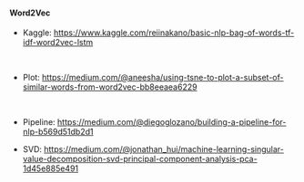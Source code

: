 #### Word2Vec 


* Kaggle: https://www.kaggle.com/reiinakano/basic-nlp-bag-of-words-tf-idf-word2vec-lstm

<br>

* Plot: https://medium.com/@aneesha/using-tsne-to-plot-a-subset-of-similar-words-from-word2vec-bb8eeaea6229

<br>

* Pipeline: https://medium.com/@diegoglozano/building-a-pipeline-for-nlp-b569d51db2d1

* SVD: https://medium.com/@jonathan_hui/machine-learning-singular-value-decomposition-svd-principal-component-analysis-pca-1d45e885e491

